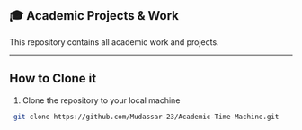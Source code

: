 ## 🎓 Academic Projects & Work

This repository contains all academic work and projects.

---
## How to Clone it

1. Clone the repository to your local machine

```bash
 git clone https://github.com/Mudassar-23/Academic-Time-Machine.git
```
